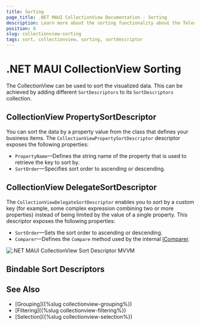 ```yaml
---
title: Sorting
page_title: .NET MAUI CollectionView Documentation - Sorting
description: Learn more about the sorting functionality about the Telerik UI for .NET MAUI CollectionView control.
position: 6
slug: collectionview-sorting
tags: sort, collectionview, sorting, sortdescriptor
---
```


# .NET MAUI CollectionView Sorting

The CollectionView can be used to sort the visualized data. This can be achieved by adding different `SortDescriptors` to its `SortDescriptors` collection.

## CollectionView PropertySortDescriptor

You can sort the data by a property value from the class that defines your business items. The `CollectionViewPropertySortDescriptor` descriptor exposes the following properties:

- `PropertyName`&mdash;Defines the string name of the property that is used to retrieve the key to sort by.
- `SortOrder`&mdash;Specifies sort order to ascending or descending.

## CollectionView DelegateSortDescriptor

The `CollectionViewDelegateSortDescriptor` enables you to sort by a custom key (for example, some complex expression combining two or more properties) instead of being limited by the value of a single property. This descriptor exposes the following properties:

- `SortOrder`&mdash;Sets the sort order to ascending or descending.
- `Comparer`&mdash;Defines the `Compare` method used by the internal [IComparer](https://docs.microsoft.com/en-us/dotnet/api/system.collections.icomparer).

![.NET MAUI CollectionView Sort Descriptor MVVM](images/collectionview-sort.png)

## Bindable Sort Descriptors

## See Also

- [Grouping]({%slug collectionview-grouping%})
- [Filtering]({%slug collectionview-filtering%})
- [Selection]({%slug collectionview-selection%})
